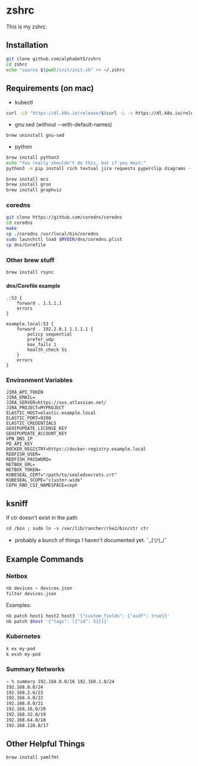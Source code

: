# zshrc
 This is my zshrc.

## Installation

```bash
git clone github.com/alphabet5/zshrc
cd zshrc
echo "source $(pwd)/init/init.sh" >> ~/.zshrc
```

## Requirements (on mac)

- kubectl 
```bash
curl -LO "https://dl.k8s.io/release/$(curl -L -s https://dl.k8s.io/release/stable.txt)/bin/darwin/arm64/kubectl"
```
- gnu sed (without --with-default-names)
```bash
brew uninstall gnu-sed
```
- python
```bash
brew install python3
echo "You really shouldn't do this, but if you must:"
python3 -m pip install rich textual jira requests pyperclip diagrams --break-system-packages
```

```bash
brew install mcs
brew install gron
brew install graphviz
```

### coredns
```bash
git clone https://github.com/coredns/coredns
cd coredns
make
cp ./coredns /usr/local/bin/coredns
sudo launchctl load $MYDIR/dns/coredns.plist
cp dns/Corefile 
```

### Other brew stuff

```bash
brew install rsync

```

#### dns/Corefile example

```text
.:53 {
    forward . 1.1.1.1
    errors
}

example.local:53 {
    forward . 192.2.0.1 1.1.1.1 {
        policy sequential
        prefer_udp
        max_fails 1
        health_check 5s
    }
    errors
}
```

### Environment Variables

```
JIRA_API_TOKEN
JIRA_EMAIL=
JIRA_SERVER=https://xxx.atlassian.net/
JIRA_PROJECT=MYPROJECT
ELASTIC_HOST=elastic.example.local
ELASTIC_PORT=9200
ELASTIC_CREDENTIALS
GEOIPUPDATE_LICENSE_KEY
GEOIPUPDATE_ACCOUNT_KEY
VPN_DNS_IP
PD_API_KEY
DOCKER_REGISTRY=https://docker-registry.example.local
REDFISH_USER=
REDFISH_PASSWORD=
NETBOX_URL=
NETBOX_TOKEN=
KUBESEAL_CERT="/path/to/sealedsecrets.crt"
KUBESEAL_SCOPE="cluster-wide"
CEPH_RBD_CSI_NAMESPACE=ceph
```

## ksniff

If ctr doesn't exist in the path

```
cd /bin ; sudo ln -s /var/lib/rancher/rke2/bin/ctr ctr
```

- probably a bunch of things I haven't documented yet. ¯\_(ツ)_/¯



## Example Commands

### Netbox

```bash
nb devices > devices.json
filter devices.json
```

Examples:

```bash
nb patch host1 host2 host3 '{"custom_fields": {"asdf": true}}'
nb patch $host '{"tags": [{"id": 51}]}'
```

### Kubernetes

```bash
k ex my-pod
k exsh my-pod
```

### Summary Networks

```bash
~ % summary 192.168.0.0/16 192.168.1.0/24
192.168.0.0/24
192.168.2.0/23
192.168.4.0/22
192.168.8.0/21
192.168.16.0/20
192.168.32.0/19
192.168.64.0/18
192.168.128.0/17
```

## Other Helpful Things

```bash
brew install yamlfmt
```
